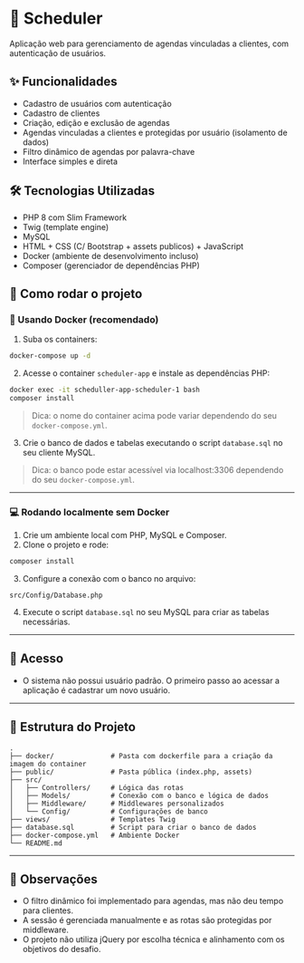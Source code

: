 # 📅 Scheduler

Aplicação web para gerenciamento de agendas vinculadas a clientes, com autenticação de usuários.

## ✨ Funcionalidades

- Cadastro de usuários com autenticação
- Cadastro de clientes
- Criação, edição e exclusão de agendas
- Agendas vinculadas a clientes e protegidas por usuário (isolamento de dados)
- Filtro dinâmico de agendas por palavra-chave
- Interface simples e direta

## 🛠️ Tecnologias Utilizadas

- PHP 8 com Slim Framework
- Twig (template engine)
- MySQL
- HTML + CSS (C/ Bootstrap + assets publicos) + JavaScript
- Docker (ambiente de desenvolvimento incluso)
- Composer (gerenciador de dependências PHP)

## 🚀 Como rodar o projeto

### 🐳 Usando Docker (recomendado)

1. Suba os containers:

```bash
docker-compose up -d
```

2. Acesse o container `scheduler-app` e instale as dependências PHP:

```bash
docker exec -it scheduller-app-scheduler-1 bash
composer install
```
> Dica: o nome do container acima pode variar dependendo do seu `docker-compose.yml`.

3. Crie o banco de dados e tabelas executando o script `database.sql` no seu cliente MySQL.

> Dica: o banco pode estar acessível via localhost:3306 dependendo do seu `docker-compose.yml`.

---

### 💻 Rodando localmente sem Docker

1. Crie um ambiente local com PHP, MySQL e Composer.
2. Clone o projeto e rode:

```bash
composer install
```

3. Configure a conexão com o banco no arquivo:

```
src/Config/Database.php
```

4. Execute o script `database.sql` no seu MySQL para criar as tabelas necessárias.

---

## 🔐 Acesso

* O sistema não possui usuário padrão. O primeiro passo ao acessar a aplicação é cadastrar um novo usuário.

---

## 📁 Estrutura do Projeto

```
.
├── docker/              # Pasta com dockerfile para a criação da imagem do container
├── public/              # Pasta pública (index.php, assets)
├── src/
│   ├── Controllers/     # Lógica das rotas
│   ├── Models/          # Conexão com o banco e lógica de dados
│   ├── Middleware/      # Middlewares personalizados
│   └── Config/          # Configurações de banco
├── views/               # Templates Twig
├── database.sql         # Script para criar o banco de dados
├── docker-compose.yml   # Ambiente Docker
└── README.md
```

---

## 📌 Observações

* O filtro dinâmico foi implementado para agendas, mas não deu tempo para clientes.
* A sessão é gerenciada manualmente e as rotas são protegidas por middleware.
* O projeto não utiliza jQuery por escolha técnica e alinhamento com os objetivos do desafio.